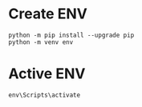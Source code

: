 # Create ENV

    python -m pip install --upgrade pip
    python -m venv env

# Active ENV

    env\Scripts\activate
